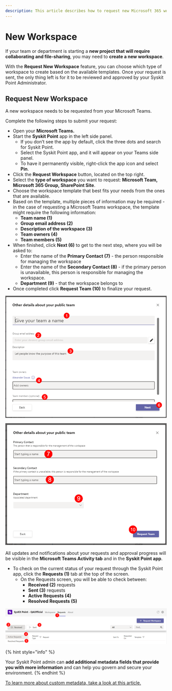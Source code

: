 ```yaml
---
description: This article describes how to request new Microsoft 365 workspaces.
---
```


# New Workspace

If your team or department is starting a **new project that will require collaborating and file-sharing**, you may need to **create a new workspace**.

With the **Request New Workspace** feature, you can choose which type of workspace to create based on the available templates. Once your request is sent, the only thing left is for it to be reviewed and approved by your Syskit Point Administrator.

## Request New Workspace

A new workspace needs to be requested from your Microsoft Teams. 

Complete the following steps to submit your request:

* Open your **Microsoft Teams.** 
* Start the **Syskit Point** app in the left side panel.  
  * If you don’t see the app by default, click the three dots and search for Syskit Point. 
  * Select the Syskit Point app, and it will appear on your Teams side panel. 
  * To have it permanently visible, right-click the app icon and select **Pin**.
* Click the **Request Workspace** button, located on the top right.
* Select the **type of workspace** you want to request: **Microsoft Team, Microsoft 365 Group, SharePoint Site**.
* Choose the workspace template that best fits your needs from the ones that are available.
* Based on the template, multiple pieces of information may be required - in the case of requesting a Microsoft Teams workspace, the template might require the following information:
  * **Team name (1)**
  * **Group email address (2)**
  * **Description of the workspace (3)**
  * **Team owners (4)**
  * **Team members (5)**
* When finished, click **Next (6)** to get to the next step, where you will be asked to:
  * Enter the name of the **Primary Contact (7)** - the person responsible for managing the workspace
  * Enter the name of the **Secondary Contact (8)** - if the primary person is unavailable, this person is responsible for managing the workspace.
  * **Department (9)** - that the workspace belongs to
* Once completed click **Request Team (10)** to finalize your request.

![Request New Workspace - Microsoft Teams Example](../../../static/img/request-new-workspace-microsoft-teams-info.png)

![Request New Workspace - Finalize Request](../../../static/img/request-new-workspace-microsoft-teams-finalize.png)

All updates and notifications about your requests and approval progress will be visible in the **Microsoft Teams Activity tab** and in the **Syskit Point app**.

* To check on the current status of your request through the Syskit Point app, click the **Requests (1)** tab at the top of the screen.  
  * On the Requests screen, you will be able to check between: 
    * **Received (2)** requests
    * **Sent (3)** requests
    * **Active Requests (4)**
    * **Resolved Requests (5)**

![Request New Workspace - Finalize Request](../../../static/img/request-new-workspace-requests-screen.png)


{% hint style="info" %}

Your Syskit Point admin can **add additional metadata fields that provide you with more information** and can help you govern and secure your environment.
{% endhint %}

 [To learn more about custom metadata, take a look at this article.](../manage-workspaces/manage-custom-metadata.md)